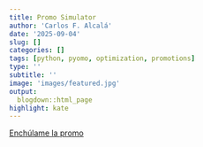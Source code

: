 ```yaml
---
title: Promo Simulator
author: 'Carlos F. Alcalá'
date: '2025-09-04'
slug: []
categories: []
tags: [python, pyomo, optimization, promotions]
type: ''
subtitle: ''
image: 'images/featured.jpg'
output:
  blogdown::html_page
highlight: kate
---
```



[Enchúlame la promo](/apps/promo-simulator.html)


<!-- - <a href="static_app.html" target="_blank">Enchúlame la promo</a> -->

